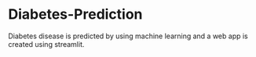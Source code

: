 # Diabetes-Prediction
Diabetes disease is predicted by using machine learning and a web app is created using streamlit.
